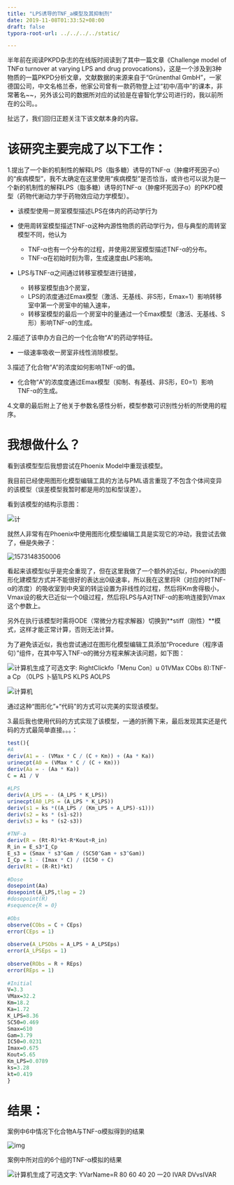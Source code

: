 ```yaml
---
title: "LPS诱导的TNF_a模型及其抑制剂"
date: 2019-11-08T01:33:52+08:00
draft: false
typora-root-url: ../../../../static/

---
```


半年前在阅读PKPD杂志的在线版时阅读到了其中一篇文章《Challenge model of TNFα turnover at varying LPS and drug provocations》，这是一个涉及到3种物质的一篇PKPD分析文章，文献数据的来源来自于“Grünenthal GmbH”，一家德国公司，中文名格兰泰，他家公司曾有一款药物登上过“初中/高中”的课本，非常著名~~，另外该公司的数据所对应的试验是在睿智化学公司进行的，我以前所在的公司。。

扯远了，我们回归正题关注下该文献本身的内容。

 

# 该研究主要完成了以下工作：

1.提出了一个新的机制性的解释LPS（脂多糖）诱导的TNF-α（肿瘤坏死因子α）的“疾病模型”，我不太确定在这里使用“疾病模型”是否恰当，或许也可以说为是一个新的机制性的解释LPS（脂多糖）诱导的TNF-α（肿瘤坏死因子α）的PKPD模型（药物代谢动力学于药物效应动力学模型）。

- 该模型使用一房室模型描述LPS在体内的药动学行为

- 使用周转室模型描述TNF-α这种内源性物质的药动学行为，但与典型的周转室模型不同，他认为
  - TNF-α也有一个分布的过程，并使用2房室模型描述TNF-α的分布。
  - TNF-α在初始时刻为零，生成速度由LPS影响。
- LPS与TNF-α之间通过转移室模型进行链接，
  - 转移室模型由3个房室，
  - LPS的浓度通过Emax模型（激活、无基线、非S形，Emax=1）影响转移室中第一个房室中的输入速率，
  - 转移室模型的最后一个房室中的量通过一个Emax模型（激活、无基线、S形）影响TNF-α的生成。

2.描述了该申办方自己的一个化合物“A”的药动学特征。

- 一级速率吸收一房室非线性消除模型。


3.描述了化合物“A”的浓度如何影响TNF-α的值。

- 化合物“A”的浓度度通过Emax模型（抑制、有基线、非S形，E0=1）影响TNF-α的生成。


4.文章的最后附上了他关于参数名感性分析，模型参数可识别性分析的所使用的程序。

 

# 我想做什么？

看到该模型型后我想尝试在Phoenix Model中重现该模型。

我目前已经使用图形化模型编辑工具的方法与PML语言重现了不包含个体间变异的该模型（误差模型我暂时都是用的加和型误差）。

看到该模型的结构示意图：

![计](/images/LPS诱导的TNF_a模型及其抑制剂/clip_image001-1573148230087.png)

就然人非常有在Phoenix中使用图形化模型编辑工具是实现它的冲动，我尝试去做了，~~但是失败了~~：

![1573148350006](/images/LPS诱导的TNF_a模型及其抑制剂/1573148350006.png)

看起来该模型似乎是完全重现了，但在这里我做了一个额外的近似，Phoenix的图形化建模型方式并不能很好的表达出0级速率，所以我在这里将R（对应的时TNF-α的浓度）的吸收室到中央室的转运设置为非线性的过程，然后将Km舍得极小，Vmax设的极大已近似一个0级过程，然后将LPS与A对TNF-α的影响连接到Vmax这个参数上。

另外在执行该模型时需将ODE（常微分方程求解器）切换到**stiff（刚性）**模式，这样才能正常计算，否则无法计算。

 

为了避免该近似，我也尝试通过在图形化模型编辑工具添加“Procedure（程序语句）”组件，在其中写入TNF-α的微分方程来解决该问题，如下图：

![计算机生成了可选文字: RightClickfo「Menu Con〕u 01VMax CObs 8):TNF-a Cp （0LPS 卜貊1LPS KLPS AOLPS](/images/LPS诱导的TNF_a模型及其抑制剂/clip_image003-1573148209320.png)

 

![计算机](/images/LPS诱导的TNF_a模型及其抑制剂/clip_image004-1573148433354.png) 

通过这种“图形化”+“代码”的方式可以完美的实现该模型。

 

3.最后我也使用代码的方式实现了该模型，一通的折腾下来，最后发现其实还是代码的方式最简单直接。。。：

```r
test(){
#A
deriv(A1 = - (VMax * C / (C + Km)) + (Aa * Ka))
urinecpt(A0 = (VMax * C / (C + Km)))
deriv(Aa = - (Aa * Ka))
C = A1 / V
 
#LPS
deriv(A_LPS = - (A_LPS * K_LPS))
urinecpt(A0_LPS = (A_LPS * K_LPS))
deriv(s1 = ks *((A_LPS / (Km_LPS + A_LPS)-s1)))
deriv(s2 = ks * (s1-s2))
deriv(s3 = ks * (s2-s3))
 
#TNF-a
deriv(R = (Rt-R)*kt-R*Kout+R_in)
R_in = E_s3*I_Cp
E_s3 = (Smax * s3^Gam / (SC50^Gam + s3^Gam))
I_Cp = 1 - (Imax * C) / (IC50 + C)
deriv(Rt = (R-Rt)*kt)
 
#Dose
dosepoint(Aa)
dosepoint(A_LPS,tlag = 2)
#dosepoint(R)
#sequence{R = 0}
 
#Obs
observe(CObs = C + CEps)
error(CEps = 1)
 
observe(A_LPSObs = A_LPS + A_LPSEps)
error(A_LPSEps = 1)
 
observe(RObs = R + REps)
error(REps = 1)
 
#Initial
V=3.3
VMax=32.2
Km=18.2
Ka=1.72
K_LPS=8.36
SC50=0.469
Smax=610
Gam=3.79
IC50=0.0231
Imax=0.675
Kout=5.65
Km_LPS=0.0789
ks=3.28
kt=0.419
}
```

 

# 结果：

案例中6中情况下化合物A与TNF-α模拟得到的结果

![img](/images/LPS诱导的TNF_a模型及其抑制剂/clip_image005-1573148209321.png)

 

案例中所对应的6个组的TNF-α模拟的结果

![计算机生成了可选文字: YVarName=R 80 60 40 20 一20 IVAR DVvsIVAR](/images/LPS诱导的TNF_a模型及其抑制剂/clip_image006-1573148209321.png) 
